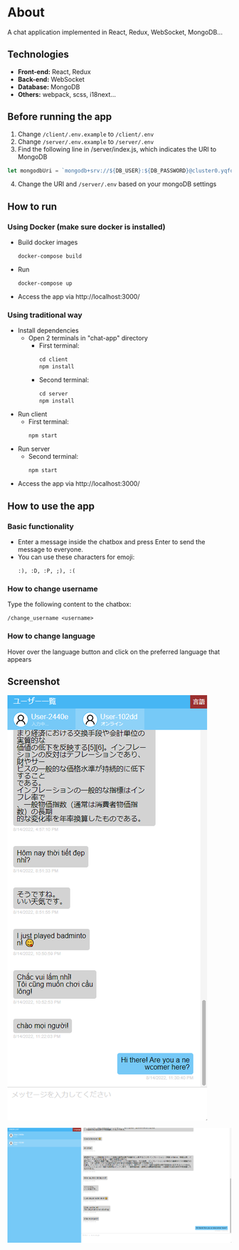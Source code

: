 # About
A chat application implemented in React, Redux, WebSocket, MongoDB...

## Technologies
+ **Front-end:** React, Redux
+ **Back-end:** WebSocket
+ **Database:** MongoDB
+ **Others:** webpack, scss, i18next...

## Before running the app
1. Change `/client/.env.example` to `/client/.env`
2. Change `/server/.env.example` to `/server/.env`
3. Find the following line in /server/index.js, which indicates the URI to MongoDB
```js
let mongodbUri = `mongodb+srv://${DB_USER}:${DB_PASSWORD}@cluster0.yqfofiw.mongodb.net/${DB}?retryWrites=true&w=majority`;
```
4. Change the URI and `/server/.env` based on your mongoDB settings

## How to run
### Using Docker (make sure docker is installed)
+ Build docker images
  ```
  docker-compose build
  ```
+ Run
  ```
  docker-compose up
  ```
+ Access the app via http://localhost:3000/

### Using traditional way
+ Install dependencies
  + Open 2 terminals in "chat-app" directory
    + First terminal:
      ```
      cd client
      npm install
      ```
    + Second terminal:
      ```
      cd server
      npm install
      ```
+ Run client
  + First terminal:
    ```
    npm start
    ```
+ Run server
  + Second terminal:
    ```
    npm start
    ```
+ Access the app via http://localhost:3000/

## How to use the app
### Basic functionality
+ Enter a message inside the chatbox and press Enter to send the message to everyone.
+ You can use these characters for emoji:
  ```
  :), :D, :P, ;), :(
  ```

### How to change username
Type the following content to the chatbox:
  ```
  /change_username <username>
  ```

### How to change language
Hover over the language button and click on the preferred language that appears

## Screenshot
![Mobile Layout](https://github.com/ninhpm95/chat-app/blob/master/MobileLayout.png?raw=true)

![PC Layout](https://github.com/ninhpm95/chat-app/blob/master/PCLayout.png?raw=true)
